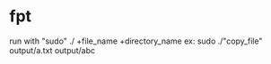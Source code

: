 # fpt 
run with "sudo" ./ +file_name +directory_name
ex: sudo ./"copy_file" output/a.txt output/abc
